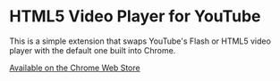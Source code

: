 HTML5 Video Player for YouTube
==============================

This is a simple extension that swaps YouTube's Flash or HTML5 video player with the default one built into Chrome.

[Available on the Chrome Web Store](https://chrome.google.com/webstore/detail/dolajcekhnohkpncmhgledbmndjpblei)
